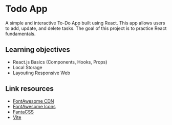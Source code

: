 # Todo App

A simple and interactive To-Do App built using React. This app allows users to add, update, and delete tasks. The goal of this project is to practice React fundamentals.

## Learning objectives
- React.js Basics (Components, Hooks, Props)
- Local Storage
- Layouting Responsive Web

## Link resources
- [FontAwesome CDN](https://cdnjs.com/libraries/font-awesome)
- [FontAwesome Icons](https://www.fontawesome.com)
- [FantaCSS](https://www.fantacss.smoljames.com)
- [Vite](https://vite.dev/guide)
